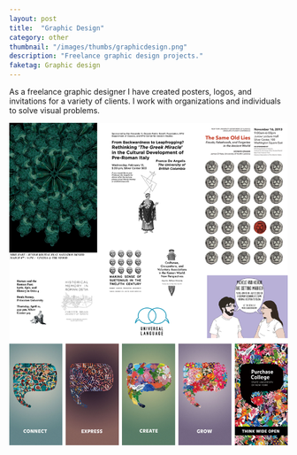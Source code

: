 ```yaml
---
layout: post
title:  "Graphic Design"
category: other
thumbnail: "/images/thumbs/graphicdesign.png"
description: "Freelance graphic design projects."
faketag: Graphic design
---
```


As a freelance graphic designer I have created posters, logos, and invitations for a variety of clients. I work with organizations and individuals to solve visual problems.

![Examples of my graphic design work](/images/other-graphic-design.png)
